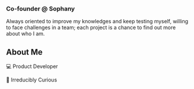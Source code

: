 ### Co-founder @ Sophany

Always oriented to improve my knowledges and keep testing myself, willing to face challenges in a team; each project is a chance to find out more about who I am. 

## About Me
:computer: Product Developer

:rocket: Irreducibly Curious

